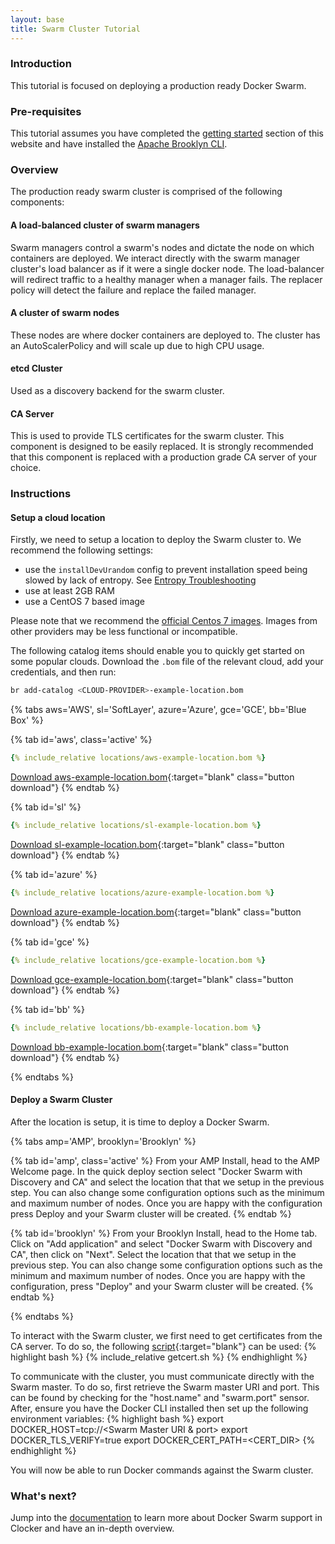 ```yaml
---
layout: base
title: Swarm Cluster Tutorial
---
```


### Introduction
This tutorial is focused on deploying a production ready Docker Swarm.

### Pre-requisites
This tutorial assumes you have completed the [getting started](getting-started.html) section of this website and have installed the [Apache Brooklyn CLI](https://brooklyn.apache.org/v/latest/ops/cli/index.html).

### Overview
The production ready swarm cluster is comprised of the following components:

#### A load-balanced cluster of swarm managers
Swarm managers control a swarm's nodes and dictate the node on which containers are deployed.
We interact directly with the swarm manager cluster's load balancer as if it were a single docker node.
The load-balancer will redirect traffic to a healthy manager when a manager fails.  The replacer policy will detect the failure and replace the failed manager.

#### A cluster of swarm nodes
These nodes are where docker containers are deployed to. The cluster has an AutoScalerPolicy and will scale up due to high CPU usage.

#### etcd Cluster
Used as a discovery backend for the swarm cluster.

#### CA Server
This is used to provide TLS certificates for the swarm cluster. This component is designed to be easily replaced. It is strongly recommended that this component is replaced with a production grade CA server of your choice.

### Instructions

#### Setup a cloud location
Firstly, we need to setup a location to deploy the Swarm cluster to. We recommend the following settings:

- use the `installDevUrandom` config to prevent installation speed being slowed by lack of entropy. See [Entropy Troubleshooting](https://brooklyn.apache.org/v/latest/ops/troubleshooting/increase-entropy.html)
- use at least 2GB RAM
- use a CentOS 7 based image

Please note that we recommend the [official Centos 7 images](https://wiki.centos.org/Cloud/AWS). Images from other providers may be less functional or incompatible.

The following catalog items should enable you to quickly get started on some popular clouds. Download the `.bom` file of the relevant cloud, add your credentials, and then run:

```bash
br add-catalog <CLOUD-PROVIDER>-example-location.bom
```

{% tabs aws='AWS', sl='SoftLayer', azure='Azure', gce='GCE', bb='Blue Box' %}

{% tab id='aws', class='active' %}
```yaml
{% include_relative locations/aws-example-location.bom %}
```
[Download aws-example-location.bom](locations/aws-example-location.bom){:target="blank" class="button download"}
{% endtab %}

{% tab id='sl' %}
```yaml
{% include_relative locations/sl-example-location.bom %}
```
[Download sl-example-location.bom](locations/sl-example-location.bom){:target="blank" class="button download"}
{% endtab %}

{% tab id='azure' %}
```yaml
{% include_relative locations/azure-example-location.bom %}
```
[Download azure-example-location.bom](locations/azure-example-location.bom){:target="blank" class="button download"}
{% endtab %}

{% tab id='gce' %}
```yaml
{% include_relative locations/gce-example-location.bom %}
```
[Download gce-example-location.bom](locations/gce-example-location.bom){:target="blank" class="button download"}
{% endtab %}

{% tab id='bb' %}
```yaml
{% include_relative locations/bb-example-location.bom %}
```
[Download bb-example-location.bom](locations/bb-example-location.bom){:target="blank" class="button download"}
{% endtab %}

{% endtabs %}

#### Deploy a Swarm Cluster
After the location is setup, it is time to deploy a Docker Swarm.

{% tabs amp='AMP', brooklyn='Brooklyn' %}

{% tab id='amp', class='active' %}
From your AMP Install, head to the AMP Welcome page. In the quick deploy section select "Docker Swarm with Discovery and CA" and select the location that that we setup in the previous step. You can also change some configuration options such as the minimum and maximum number of nodes. Once you are happy with the configuration press Deploy and your Swarm cluster will be created.
{% endtab %}

{% tab id='brooklyn' %}
From your Brooklyn Install, head to the Home tab. Click on "Add application" and select "Docker Swarm with Discovery and CA", then click on "Next". Select the location that that we setup in the previous step. You can also change some configuration options such as the minimum and maximum number of nodes. Once you are happy with the configuration, press "Deploy" and your Swarm cluster will be created.
{% endtab %}

{% endtabs %}

To interact with the Swarm cluster, we first need to get certificates from the CA server. To do so, the following [script](getcert.sh){:target="blank"} can be used:
{% highlight bash %}
{% include_relative getcert.sh %}
{% endhighlight %}

To communicate with the cluster, you must communicate directly with the Swarm master. To do so, first retrieve the Swarm master URI and port. This can be found by checking for the "host.name" and "swarm.port" sensor. After, ensure you have the Docker CLI installed then set up the following environment variables:
{% highlight bash %}
export DOCKER_HOST=tcp://<Swarm Master URI & port>
export DOCKER_TLS_VERIFY=true
export DOCKER_CERT_PATH=<CERT_DIR>
{% endhighlight %}

You will now be able to run Docker commands against the Swarm cluster.

### What's next?
Jump into the [documentation]({{site.baseurl}}/docs/swarm-cluster.html) to learn more about Docker Swarm support in Clocker and have an in-depth overview.
